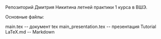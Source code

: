 Репозиторий Дмитрия Никитина летней практики 1 курса в ВШЭ.

Основные файлы:

main.tex -- документ tex
main_presentation.tex -- презентация
Tutorial LaTeX.md -- Markdown
